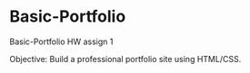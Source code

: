 # Basic-Portfolio
Basic-Portfolio HW assign 1 

Objective: 
Build a professional portfolio site using HTML/CSS. 


